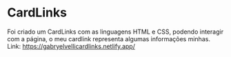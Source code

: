 # CardLinks
Foi criado um CardLinks com as linguagens HTML e CSS, podendo interagir com a página, o meu cardlink representa algumas informações minhas.
Link: https://gabryelvellicardlinks.netlify.app/
